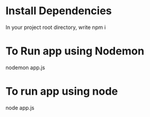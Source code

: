 # Install Dependencies
In your project root directory, write npm i

# To Run app using Nodemon
nodemon app.js

# To run app using node
node app.js